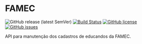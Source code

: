 # FAMEC

![GitHub release (latest SemVer)](https://img.shields.io/github/v/release/mauriciocordeiro/famec?sort=semver)
[![Build Status](https://travis-ci.org/mauriciocordeiro/famec.svg?branch=master)](https://travis-ci.org/mauriciocordeiro/famec)
[![GitHub license](https://img.shields.io/github/license/mauriciocordeiro/famec)](https://github.com/mauriciocordeiro/famec/blob/master/LICENSE)
[![GitHub issues](https://img.shields.io/github/issues/mauriciocordeiro/famec)](https://github.com/mauriciocordeiro/famec/issues)


API para manutenção dos cadastros de educandos da FAMEC.
